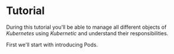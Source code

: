 # Tutorial

During this tutorial you'll be able to manage all different objects of _Kubernetes_ using _Kubernetic_ and understand their responsibilities.

First we'll start with introducing Pods.

